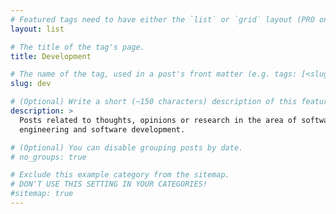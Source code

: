 ```yaml
---
# Featured tags need to have either the `list` or `grid` layout (PRO only).
layout: list

# The title of the tag's page.
title: Development

# The name of the tag, used in a post's front matter (e.g. tags: [<slug>]).
slug: dev

# (Optional) Write a short (~150 characters) description of this featured tag.
description: >
  Posts related to thoughts, opinions or research in the area of software
  engineering and software development.

# (Optional) You can disable grouping posts by date.
# no_groups: true

# Exclude this example category from the sitemap.
# DON'T USE THIS SETTING IN YOUR CATEGORIES!
#sitemap: true
---
```

